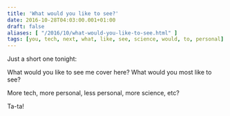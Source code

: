 ```yaml
---
title: 'What would you like to see?'
date: 2016-10-28T04:03:00.001+01:00
draft: false
aliases: [ "/2016/10/what-would-you-like-to-see.html" ]
tags: [you, tech, next, what, like, see, science, would, to, personal]
---
```


Just a short one tonight:  
  
What would you like to see me cover here? What would you most like to see?  
  
More tech, more personal, less personal, more science, etc?  
  
Ta-ta!